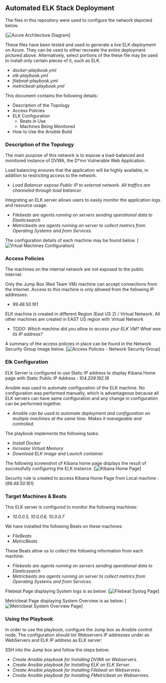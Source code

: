 ## Automated ELK Stack Deployment

The files in this repository were used to configure the network depicted below.

[![Azure Architecture Diagram](Images/AzureElkFilebeatMetricbeatCloudArchitecture.png)]

These files have been tested and used to generate a live ELK deployment on Azure. They can be used to either recreate the entire deployment pictured above. Alternatively, select portions of the these file may be used to install only certain pieces of it, such as ELK.

  - _docker-playbook.yml_
  - _elk-playbook.yml_
  - _filebeat-playbook.yml_
  - _metricbeat-playbook.yml_

This document contains the following details:
- Description of the Topology
- Access Policies
- ELK Configuration
  - Beats in Use
  - Machines Being Monitored
- How to Use the Ansible Build


### Description of the Topology

The main purpose of this network is to expose a load-balanced and monitored instance of DVWA, the D*mn Vulnerable Web Application.

Load balancing ensures that the application will be highly available, in addition to restricting access to the network.
- _Load Balancer expose Public IP to external network. All traffics are channeled through load balancer._

Integrating an ELK server allows users to easily monitor the application logs and resource usage.
- _Filebeats are agents running on servers sending operational data to Elasticsearch_
- _Metricbeats are agents running on server to collect metrics from Operating Systems and from Services._

The configuration details of each machine may be found below.
[![Vrtual Machines Configuration](Images/VirtualMachines.png)]

### Access Policies

The machines on the internal network are not exposed to the public Internet. 

Only the Jump Box (Red Team VM) machine can accept connections from the Internet. Access to this machine is only allowed from the following IP addresses:
- _99.48.50.161_

ELK machine is created in different Region (East US 2) / Virtual Network.
All other machines are created in EAST US region with Virtual Network
- _TODO: Which machine did you allow to access your ELK VM? What was its IP address?_

A summary of the access policies in place can be found in the Network Security Group Image below.
[![Access Policies - Network Security Group ](Images/NetworkSecurityGroup.png)]


### Elk Configuration

ELK Server is configured to use Static IP address to display Kibana Home page with Static Public IP Address : _104.209.192.18_

Ansible was used to automate configuration of the ELK machine. No configuration was performed manually, which is advantageous because all ELK servers can have same configuration and any change in configuration can be performed together.
- _Ansible can be used to automate deployment and configuration on multiple machines at the same time. Makes it manageable and controlled._

The playbook implements the following tasks:
- _Install Docker_
- _Increase Virtual Memory_
- _Download ELK image and Launch container_

The following screenshot of Kibana home page displays the result of successfully configuring the ELK instance.
[![Kibana Home Page ](Images/Kibana.png)]

Security rule is created to access Kibana Home Page from Local machine : (_99.48.50.161_) 

### Target Machines & Beats
This ELK server is configured to monitor the following machines:
- _10.0.0.5, 10.0.0.6, 10.0.0.7_

We have installed the following Beats on these machines:
- _FileBeats_
- _MetricBeats_

These Beats allow us to collect the following information from each machine:
- _Filebeats are agents running on servers sending operational data to Elasticsearch_
- _Metricbeats are agents running on server to collect metrics from Operating Systems and from Services._

Filebeat Page displaying System logs is as below:
[![Filebeat Syslog Page ](Images/Filebeat.png)]

Metricbeat Page displaying System Overview is as below:
[![Metricbeat System Overview Page ](Images/Metricbeat.png)]

### Using the Playbook
In order to use the playbook, configure the Jump box as Ansible control node. The configuration should list Webservers IP addresses under as WebServers and ELK IP address as ELK server: 

SSH into the Jump box and follow the steps below:
- _Create Ansible playbook for Installing DVWA on Webservers_.
- _Create Ansible playbook for Installing ELK on ELK Server_.
- _Create Ansible playbook for Installing Filebeat on Webservres_.
- _Create Ansible playbook for Installing FMetricbeat on Webservres_.

